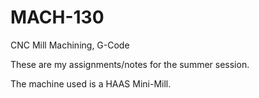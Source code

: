 # MACH-130
CNC Mill Machining, G-Code

These are my assignments/notes for the summer session. 

The machine used is a HAAS Mini-Mill.
